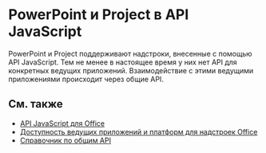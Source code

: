 # <a name="powerpoint-and-project-in-the-javascript-api"></a>PowerPoint и Project в API JavaScript

PowerPoint и Project поддерживают надстроки, внесенные с помощью API JavaScript. Тем не менее в настоящее время у них нет API для конкретных ведущих приложений. Взаимодействие с этими ведущими приложениями происходит через общие API. 

## <a name="see-also"></a>См. также

- [API JavaScript для Office](/office/dev/add-ins/reference/javascript-api-for-office)
- [Доступность ведущих приложений и платформ для надстроек Office](https://docs.microsoft.com/office/dev/add-ins/overview/office-add-in-availability)
- [Справочник по общим API](/javascript/api/overview/office)